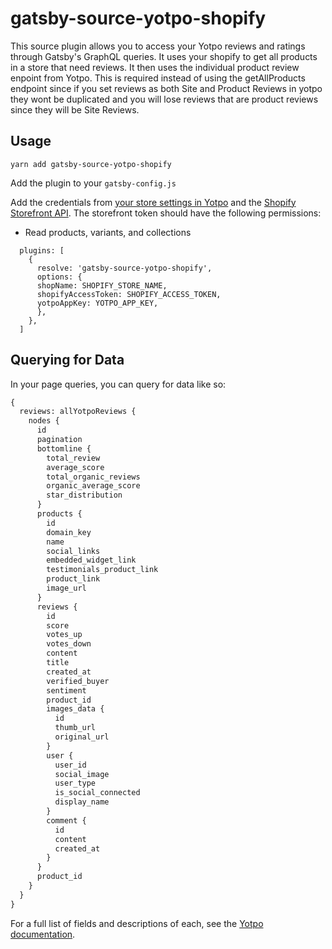 # gatsby-source-yotpo-shopify

This source plugin allows you to access your Yotpo reviews and ratings through Gatsby's GraphQL queries. It uses your shopify to get all products in a store that need reviews. It then uses the individual product review enpoint from Yotpo. This is required instead of using the getAllProducts endpoint since if you set reviews as both Site and Product Reviews in yotpo they wont be duplicated and you will lose reviews that are product reviews since they will be Site Reviews.

## Usage

```
yarn add gatsby-source-yotpo-shopify
```

Add the plugin to your `gatsby-config.js`

Add the credentials from [your store settings in Yotpo](https://yap.yotpo.com/#/header/account_settings/store_settings) and the [Shopify Storefront API](https://shopify.dev/docs/storefront-api/getting-started).
The storefront token should have the following permissions:

- Read products, variants, and collections

```
  plugins: [
    {
      resolve: 'gatsby-source-yotpo-shopify',
      options: {
      shopName: SHOPIFY_STORE_NAME,
      shopifyAccessToken: SHOPIFY_ACCESS_TOKEN,
      yotpoAppKey: YOTPO_APP_KEY,
      },
    },
  ]
```

## Querying for Data

In your page queries, you can query for data like so:

```graphql
{
  reviews: allYotpoReviews {
    nodes {
      id
      pagination
      bottomline {
        total_review
        average_score
        total_organic_reviews
        organic_average_score
        star_distribution
      }
      products {
        id
        domain_key
        name
        social_links
        embedded_widget_link
        testimonials_product_link
        product_link
        image_url
      }
      reviews {
        id
        score
        votes_up
        votes_down
        content
        title
        created_at
        verified_buyer
        sentiment
        product_id
        images_data {
          id
          thumb_url
          original_url
        }
        user {
          user_id
          social_image
          user_type
          is_social_connected
          display_name
        }
        comment {
          id
          content
          created_at
        }
      }
      product_id
    }
  }
}
```

For a full list of fields and descriptions of each, see the [Yotpo documentation](https://apidocs.yotpo.com/reference#introduction).
